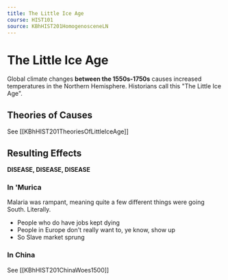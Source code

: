 ```yaml
---
title: The Little Ice Age
course: HIST101
source: KBhHIST201HomogenosceneLN
---
```


# The Little Ice Age
Global climate changes **between the 1550s-1750s** causes increased temperatures in the Northern Hemisphere. Historians call this "The Little Ice Age".

## Theories of Causes
See [[KBhHIST201TheoriesOfLittleIceAge]]

## Resulting Effects
**DISEASE, DISEASE, DISEASE**

### In 'Murica
Malaria was rampant, meaning quite a few different things were going South. Literally.

* People who do have jobs kept dying 
* People in Europe don't really want to, ye know, show up
* So Slave market sprung 

### In China
See [[KBhHIST201ChinaWoes1500]]
